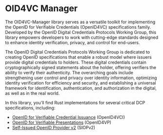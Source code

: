 # OID4VC Manager
The OID4VC-Manager library serves as a versatile toolkit for implementing the OpenID for Verifiable Credentials (OpenID4VC) specifications family. Developed by the OpenID Digital Credentials Protocols Working Group, this library empowers developers to work with cutting-edge standards designed to enhance identity verification, privacy, and control for end-users.

The OpenID Digital Credentials Protocols Working Group is dedicated to creating OpenID specifications that enable a
robust model where issuers provide digital credentials to holders. These digital credentials contain cryptographically
signed statements about the holder, offering verifiers the ability to verify their authenticity. The overarching goals
include strengthening user control and privacy over identity information, optimizing identity verification for
efficiency and security, and establishing a universal framework for identification, authentication, and authorization in
the digital, as well as in the real world.

In this library, you'll find Rust implementations for several critical DCP specifications, including:
* [OpenID for Verifiable Credential
  Issuance](https://openid.net/specs/openid-4-verifiable-credential-issuance-1_0-12.html) (OpenID4VCI)
* [OpenID for Verifiable Presentations](https://openid.net/specs/openid-4-verifiable-presentations-1_0-20.html) (OpenID4VP)
* [Self-Issued OpenID Provider v2](https://openid.net/specs/openid-connect-self-issued-v2-1_0-13.html) (SIOPv2)
